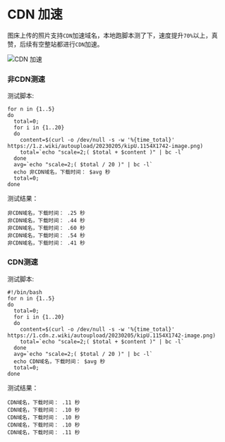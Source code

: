 # CDN 加速

图床上传的照片支持`CDN`加速域名，本地跑脚本测了下，速度提升`70%`以上，真赞，后续有空整站都进行`CDN`加速。

![CDN 加速](https://9.z.wiki/autoupload/20230205/1IZR.400X1180-image.png)


### 非CDN测速

测试脚本:

```shell
for n in {1..5}
do
  total=0;
  for i in {1..20}
  do
    content=$(curl -o /dev/null -s -w '%{time_total}'  https://1.z.wiki/autoupload/20230205/kipU.1154X1742-image.png)
    total=`echo "scale=2;( $total + $content )" | bc -l`
  done
  avg=`echo "scale=2;( $total / 20 )" | bc -l`
  echo 非CDN域名，下载时间： $avg 秒
  total=0;
done
```

测试结果：

```
非CDN域名，下载时间： .25 秒
非CDN域名，下载时间： .44 秒
非CDN域名，下载时间： .60 秒
非CDN域名，下载时间： .54 秒
非CDN域名，下载时间： .41 秒
```


### CDN测速

测试脚本:

```shell
#!/bin/bash
for n in {1..5}
do
  total=0;
  for i in {1..20}
  do
    content=$(curl -o /dev/null -s -w '%{time_total}'  https://1.cdn.z.wiki/autoupload/20230205/kipU.1154X1742-image.png)
    total=`echo "scale=2;( $total + $content )" | bc -l`
  done
  avg=`echo "scale=2;( $total / 20 )" | bc -l`
  echo CDN域名，下载时间： $avg 秒
  total=0;
done
```

测试结果：

```
CDN域名，下载时间： .11 秒
CDN域名，下载时间： .10 秒
CDN域名，下载时间： .10 秒
CDN域名，下载时间： .10 秒
CDN域名，下载时间： .11 秒
```



